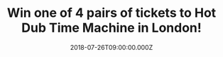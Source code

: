 ---
campaign-uuid: "c-1aab82fa-94ac-4ea7-948e-5d4b7919fc09"
type: "Preview"
category: "Tickets"
date: "2018-07-26T09:00:00.000Z"
end-date: "2018-08-06T23:59:00.000Z"
disable-form: false
is_promoted: true
has_entry_page: true
title: "Win one of 4 pairs of tickets to Hot Dub Time Machine in London!"
competition-description: "<p>NME AAA members get ready: the World’s First Time Travelling\
  \ DJ, a global festival smash-hit and the Best Party Ever is here! and  of course,\
  \ we want to take YOU there! Yes, we are talking about Hot Dub Time Machine!</p>\r\
  \n<p>We have in our hands 4 pairs of tickets for 4 lucky NME AAA members to win\
  \ and attend the musical phenomenon that’s taking over club nights worldwide on\
  \ Saturday 11th of August at the O2 Academy Brixton in London.</p>\r\n<p>Want to\
  \ come along with us? Click below for a chance to win!</p>"
hero-header: "Win one of 4 pairs of tickets to Hot Dub Time Machine in London!"
terms-confirmation: "N/A"
banner-img: "https://assets.expresslyapp.com/asset-3e1c9923-c0cd-45f7-8daa-c71b95c96398.jpg"
logo-left-href: "http://hotdubtimemachine.com"
logo-left-image: "https://assets.expresslyapp.com/asset-ee428cf0-d8cf-4917-8688-061e52ee41ea.jpg"
logo-left-title: "Hot Dub"
bg-image-hero: "https://assets.expresslyapp.com/asset-08d3a166-2609-4186-99cd-652a32c36862.jpg"
bg-image-first: "https://assets.expresslyapp.com/asset-1e667509-7c1d-4207-a4fc-d43b0d5b3625.jpg"
bg-image-second: "https://assets.expresslyapp.com/asset-15c1442b-b7aa-4a56-9993-cd7b0cdfe582.jpg"
bg-image-third: "https://assets.expresslyapp.com/asset-7bd1ed6f-bff3-4e63-a2d3-a77e979042ad.jpg"
section1-content: "<p>Since first launching his time-travelling, ‘dance-through-the-decades’\
  \ audio-visual party concept in 2011, Sydney’s Tom Loud, otherwise known as Hot\
  \ Dub Time Machine has grown his project into an absolute monster.</p>\r\n<p>This\
  \ Australian DJ who showcases songs from every decade and genre of music, weaving\
  \ it into one expansive, electrifying, music history lesson has been welcomed by\
  \ international audiences with open arms; with a phenomenal 200,000 tickets already\
  \ sold worldwide!</p>"
section2-content: "<p>Hot Dub has broken dance floors at sold-out shows all over the\
  \ globe, along with festival slots at Coachella, Reading and Leeds Festival, T in\
  \ the Park, Splendour in the Grass and plenty more.</p>? <p>DJ Tom Loud plays songs\
  \ in “strict” chronological order, mixing and mashing visuals and audio live from\
  \ vinyl turntables. It’s every song you love presented in a whole new way. It’s\
  \ the Best. Party. Ever!</p>"
section3-content: "<p>If you want to be there now, what are you waiting for? Enter\
  \ the form below and you could be going to the best party of you life: Hot Dub Time\
  \ Machine in London on August 11th! thanks to NME AAA!</p>\r\n<p>Good luck!</p>"
entry-title: "Win one of 4 pairs of tickets to Hot Dub Time Machine in London!"
entry-content: "Enter the draw to win one of 4 pairs of tickets to Hot Dub Time Machine\
  \ in London by completing the form below before 23:59 on 6th of August 2018."
has-winner: false
prize-description: "One of 4 pairs of tickets to Hot Dub Time Machine in London."
special-conditions: "Multiple entries are allowed up to one every day."
---